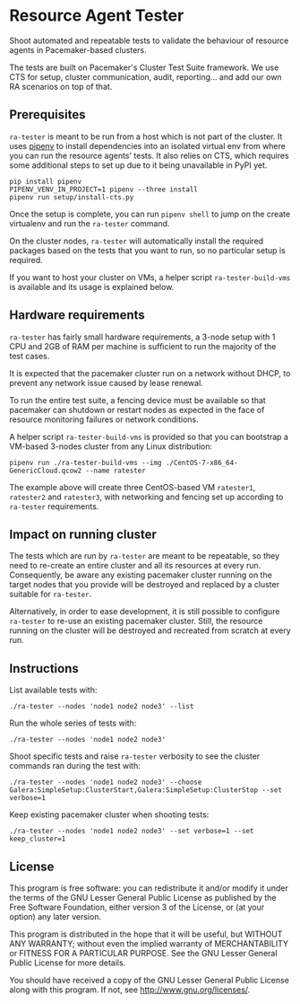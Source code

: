 # Resource Agent Tester

Shoot automated and repeatable tests to validate the behaviour of
resource agents in Pacemaker-based clusters.

The tests are built on Pacemaker's Cluster Test Suite framework.
We use CTS for setup, cluster communication, audit, reporting...
and add our own RA scenarios on top of that.


## Prerequisites

`ra-tester` is meant to be run from a host which is not part of the
cluster. It uses [pipenv](https://github.com/pypa/pipenv) to install
dependencies into an isolated virtual env from where you can run the
resource agents' tests. It also relies on CTS, which requires some
additional steps to set up due to it being unavailable in PyPI yet.

    pip install pipenv
    PIPENV_VENV_IN_PROJECT=1 pipenv --three install
    pipenv run setup/install-cts.py

Once the setup is complete, you can run `pipenv shell` to jump
on the create virtualenv and run the `ra-tester` command.

On the cluster nodes, `ra-tester` will automatically install the
required packages based on the tests that you want to run, so no
particular setup is required.

If you want to host your cluster on VMs, a helper script
`ra-tester-build-vms` is available and its usage is explained below.


## Hardware requirements

`ra-tester` has fairly small hardware requirements, a 3-node setup
with 1 CPU and 2GB of RAM per machine is sufficient to run the majority
of the test cases.

It is expected that the pacemaker cluster run on a network without
DHCP, to prevent any network issue caused by lease renewal.

To run the entire test suite, a fencing device must be available so
that pacemaker can shutdown or restart nodes as expected in the face
of resource monitoring failures or network conditions.

A helper script `ra-tester-build-vms` is provided so that you can
bootstrap a VM-based 3-nodes cluster from any Linux distribution:

    pipenv run ./ra-tester-build-vms --img ./CentOS-7-x86_64-GenericCloud.qcow2 --name ratester

The example above will create three CentOS-based VM `ratester1`,
`ratester2` and `ratester3`, with networking and fencing set up
according to `ra-tester` requirements.

## Impact on running cluster

The tests which are run by `ra-tester` are meant to be repeatable,
so they need to re-create an entire cluster and all its resources
at every run. Consequently, be aware any existing pacemaker cluster
running on the target nodes that you provide will be destroyed and
replaced by a cluster suitable for `ra-tester`.

Alternatively, in order to ease development, it is still possible
to configure `ra-tester` to re-use an existing pacemaker cluster.
Still, the resource running on the cluster will be destroyed and
recreated from scratch at every run.

## Instructions

List available tests with:

    ./ra-tester --nodes 'node1 node2 node3' --list
    
Run the whole series of tests with:

    ./ra-tester --nodes 'node1 node2 node3'

Shoot specific tests and raise `ra-tester` verbosity to see the
cluster commands ran during the test with:

    ./ra-tester --nodes 'node1 node2 node3' --choose Galera:SimpleSetup:ClusterStart,Galera:SimpleSetup:ClusterStop --set verbose=1

Keep existing pacemaker cluster when shooting tests:

    ./ra-tester --nodes 'node1 node2 node3' --set verbose=1 --set keep_cluster=1

## License

This program is free software: you can redistribute it and/or modify
it under the terms of the GNU Lesser General Public License as
published by the Free Software Foundation, either version 3 of the
License, or (at your option) any later version.

This program is distributed in the hope that it will be useful, but
WITHOUT ANY WARRANTY; without even the implied warranty of
MERCHANTABILITY or FITNESS FOR A PARTICULAR PURPOSE. See the GNU
Lesser General Public License for more details.

You should have received a copy of the GNU Lesser General Public
License along with this program. If not, see
<http://www.gnu.org/licenses/>.
